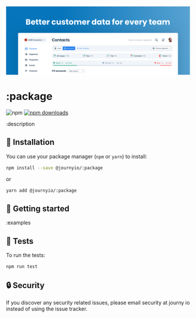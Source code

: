 [![journy.io](https://raw.githubusercontent.com/journy-io/brand/main/githubbanner.png)](https://journy.io/?utm_source=github&utm_content=readme-:package)

# :package

![npm](https://img.shields.io/npm/v/@journyio/:package?color=%234d84f5&style=flat-square)
[![npm downloads](https://img.shields.io/npm/dm/@journyio/:package?style=flat-square)](https://www.npmjs.com/package/@journyio/:package)

:description

## 💾 Installation

You can use your package manager (`npm` or `yarn`) to install:

```bash
npm install --save @journyio/:package
```
or
```bash
yarn add @journyio/:package
```

## 🔌 Getting started

:examples

## 💯 Tests

To run the tests:

```bash
npm run test
```

## 🔒 Security

If you discover any security related issues, please email security at journy io instead of using the issue tracker.
